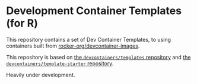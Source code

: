 # Development Container Templates (for R)

This repository contains a set of Dev Container Templates,
to using containers built from [rocker-org/devcontainer-images](https://github.com/rocker-org/devcontainer-images).

This repository is based on
[the `devcontainers/templates` repository](https://github.com/devcontainers/templates) and
[the `devcontainers/template-starter` repository](https://github.com/devcontainers/template-starter).

Heavily under development.
